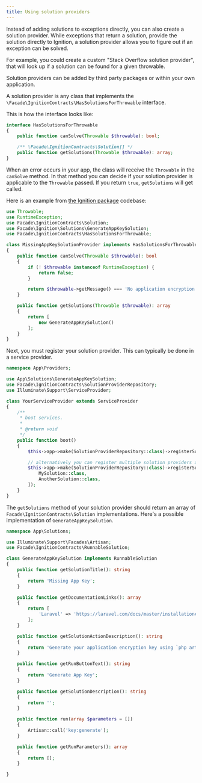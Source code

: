 ```yaml
---
title: Using solution providers
---
```


Instead of adding solutions to exceptions directly, you can also create a solution provider.
While exceptions that return a solution, provide the solution directly to Ignition, a solution provider allows you to figure out if an exception can be solved.

For example, you could create a custom "Stack Overflow solution provider", that will look up if a solution can be found for a given throwable.

Solution providers can be added by third party packages or within your own application.
  
A solution provider is any class that implements the `\Facade\IgnitionContracts\HasSolutionsForThrowable` interface.

This is how the interface looks like: 

```php
interface HasSolutionsForThrowable
{
    public function canSolve(Throwable $throwable): bool;

    /** \Facade\IgnitionContracts\Solution[] */
    public function getSolutions(Throwable $throwable): array;
}
```
 
When an error occurs in your app, the class will receive the `Throwable` in the `canSolve` method. In that method you can decide if your solution provider is applicable to the `Throwable` passed. If you return `true`, `getSolutions` will get called. 
 
Here is an example from [the Ignition package](/docs/ignition-for-laravel/introduction) codebase:
 
```php
use Throwable;
use RuntimeException;
use Facade\IgnitionContracts\Solution;
use Facade\Ignition\Solutions\GenerateAppKeySolution;
use Facade\IgnitionContracts\HasSolutionsForThrowable;

class MissingAppKeySolutionProvider implements HasSolutionsForThrowable
{
    public function canSolve(Throwable $throwable): bool
    {
        if (! $throwable instanceof RuntimeException) {
            return false;
        }

        return $throwable->getMessage() === 'No application encryption key has been specified.';
    }

    public function getSolutions(Throwable $throwable): array
    {
        return [
            new GenerateAppKeySolution()
        ];
    }
}
```

Next, you must register your solution provider. This can typically be done in a service provider.

```php
namespace App\Providers;

use App\Solutions\GenerateAppKeySolution;
use Facade\IgnitionContracts\SolutionProviderRepository;
use Illuminate\Support\ServiceProvider;

class YourServiceProvider extends ServiceProvider
{
    /**
     * boot services.
     *
     * @return void
     */
    public function boot()
    {
        $this->app->make(SolutionProviderRepository::class)->registerSolutionProvider(GenerateAppKeySolution::class);

        // alternatively you can register multiple solution providers at once
        $this->app->make(SolutionProviderRepository::class)->registerSolutionProviders([
            MySolution::class,
            AnotherSolution::class,
        ]);
    }
}
```

The `getSolutions` method of your solution provider should return an array of `Facade\IgnitionContracts\Solution` implementations. Here's a possible implementation of `GenerateAppKeySolution`.

```php
namespace App\Solutions;

use Illuminate\Support\Facades\Artisan;
use Facade\IgnitionContracts\RunnableSolution;

class GenerateAppKeySolution implements RunnableSolution
{
    public function getSolutionTitle(): string
    {
        return 'Missing App Key';
    }

    public function getDocumentationLinks(): array
    {
        return [
            'Laravel' => 'https://laravel.com/docs/master/installation#configuration',
        ];
    }

    public function getSolutionActionDescription(): string
    {
        return 'Generate your application encryption key using `php artisan key:generate`.';
    }

    public function getRunButtonText(): string
    {
        return 'Generate App Key';
    }

    public function getSolutionDescription(): string
    {
        return '';
    }

    public function run(array $parameters = [])
    {
        Artisan::call('key:generate');
    }

    public function getRunParameters(): array
    {
        return [];
    }

}
```
